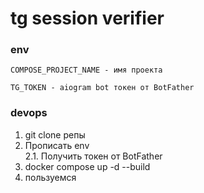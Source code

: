 # tg session verifier

### env ###

    COMPOSE_PROJECT_NAME - имя проекта

    TG_TOKEN - aiogram bot токен от BotFather

### devops ###

1. git clone репы
2. Прописать env\
   2.1. Получить токен от BotFather
3. docker compose up -d --build
4. пользуемся
